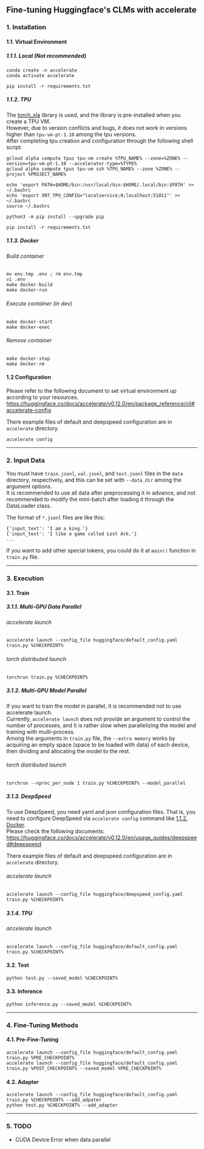 ## Fine-tuning Huggingface's CLMs with accelerate


### 1. Installation

#### 1.1. Virtual Environment
##### 1.1.1. Local (Not recommended)
```
conda create -n accelerate
conda activate accelerate

pip install -r requirements.txt
```

##### 1.1.2. TPU
The [torch_xla](https://pytorch.org/xla/release/1.12/index.html) library is used, and the library is pre-installed when you create a TPU VM.  
However, due to version conflicts and bugs, it does not work in versions higher than `tpu-vm-pt-1.10` among the tpu versions.  
After completing tpu creation and configuration through the following shell script.  
```
gcloud alpha compute tpus tpu-vm create %TPU_NAME% --zone=%ZONE% --version=tpu-vm-pt-1.10 --accelerator-type=%TYPE%
gcloud alpha compute tpus tpu-vm ssh %TPU_NAME% --zone %ZONE% --project %PROJECT_NAME%

echo 'export PATH=$HOME/bin:/usr/local/bin:$HOME/.local/bin:$PATH' >> ~/.bashrc
echo 'export XRT_TPU_CONFIG="localservice;0;localhost:51011"' >> ~/.bashrc
source ~/.bashrc

python3 -m pip install --upgrade pip

pip install -r requirements.txt
```

##### 1.1.3. Docker
###### Build container
```
mv env.tmp .env ; rm env.tmp
vi .env
make docker-build
make docker-run
```

###### Execute container (in dev)
```
make docker-start
make docker-exec
```

###### Remove container
```
make docker-stop
make docker-rm
```


#### 1.2 Configuration
Please refer to the following document to set virtual environment up according to your resources.  
https://huggingface.co/docs/accelerate/v0.12.0/en/package_reference/cli#accelerate-config  

There example files of default and deepspeed configuration are in `accelerate` directory.  
```
accelerate config
```

---


### 2. Input Data
You must have `train.jsonl`, `val.jsonl`, and `test.jsonl` files in the `data` directory, respectively, and this can be set with `--data_dir` among the argument options.  
It is recommended to use all data after preprocessing it in advance, and not recommended to modify the mini-batch after loading it through the DataLoader class.  

The format of `*.jsonl` files are like this:
```
{'input_text': 'I am a king.'}
{'input_text': 'I like a game called Lost Ark.'}
...
```

If you want to add other special tokens, you could do it at `main()` function in `train.py` file.  

---


### 3. Execution

#### 3.1. Train
##### 3.1.1. Multi-GPU Data Parallel
###### accelerate launch
```
accelerate launch --config_file huggingface/default_config.yaml train.py %CHECKPOINT%
```
###### torch distributed launch
```
torchrun train.py %CHECKPOINT%
```

##### 3.1.2. Multi-GPU Model Parallel
If you want to train the model in parallel, it is recommended not to use accelerate launch.  
Currently, `accelerate launch` does not provide an argument to control the number of processes, and it is rather slow when parallelizing the model and training with multi-process.  
Among the arguments in `train.py` file, the `--extra memory` works by acquiring an empty space (space to be loaded with data) of each device, then dividing and allocating the model to the rest.  
###### torch distributed launch
```
torchrun --nproc_per_node 1 train.py %CHECKPOINT% --model_parallel
```

##### 3.1.3. DeepSpeed
To use DeepSpeed, you need yaml and json configuration files. That is, you need to configure DeepSpeed via `accelerate config` command like [1.1.2. Docker](#####112-Docker).  
Please check the following documents:  
https://huggingface.co/docs/accelerate/v0.12.0/en/usage_guides/deepspeed#deepspeed  

There example files of default and deepspeed configuration are in `accelerate` directory.  
###### accelerate launch
```
accelerate launch --config_file huggingface/deepspeed_config.yaml train.py %CHECKPOINT%
```

##### 3.1.4. TPU
###### accelerate launch
```
accelerate launch --config_file huggingface/default_config.yaml train.py %CHECKPOINT%
```

#### 3.2. Test
```
python test.py --saved_model %CHECKPOINT%
```

#### 3.3. Inference
```
python inference.py --saved_model %CHECKPOINT%
```

---


### 4. Fine-Tuning Methods
#### 4.1. Pre-Fine-Tuning
```
accelerate launch --config_file huggingface/default_config.yaml train.py %PRE_CHECKPOINT%
accelerate launch --config_file huggingface/default_config.yaml train.py %POST_CHECKPOINT% --saved_model %PRE_CHECKPOINT%
```

#### 4.2. Adapter
```
accelerate launch --config_file huggingface/default_config.yaml train.py %CHECKPOINT% --add_adpater
python test.py %CHECKPOINT% --add_adapter
```

---


### 5. TODO
- CUDA Device Error when data parallel
